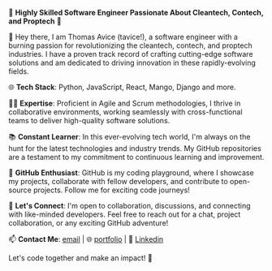 🚀 **Highly Skilled Software Engineer Passionate About Cleantech, Contech, and Proptech** 🌱

👋 Hey there, I am Thomas Avice (tavice!), a software engineer with a burning passion for revolutionizing the cleantech, contech, and proptech industries. I have a proven track record of crafting cutting-edge software solutions and am dedicated to driving innovation in these rapidly-evolving fields.

🌐 **Tech Stack**: Python, JavaScript, React, Mango, Django and more.

🧑‍💻 **Expertise**: Proficient in Agile and Scrum methodologies, I thrive in collaborative environments, working seamlessly with cross-functional teams to deliver high-quality software solutions.

📚 **Constant Learner**: In this ever-evolving tech world, I'm always on the hunt for the latest technologies and industry trends. My GitHub repositories are a testament to my commitment to continuous learning and improvement.

🔗 **GitHub Enthusiast**: GitHub is my coding playground, where I showcase my projects, collaborate with fellow developers, and contribute to open-source projects. Follow me for exciting code journeys!

🌱 **Let's Connect**: I'm open to collaboration, discussions, and connecting with like-minded developers. Feel free to reach out for a chat, project collaboration, or any exciting GitHub adventure!

📫 **Contact Me**: [email](mailto:thomasavice.ta@gmail.com?subject=[GitHub]%20Contact%20!%20) | 🌐 [portfolio](https://thomasavice.com/) | 📱 [Linkedin](https://www.linkedin.com/in/thomasavice/)

Let's code together and make an impact! 🚀


<!--
**tavice/tavice** is a ✨ _special_ ✨ repository because its `README.md` (this file) appears on your GitHub profile.

Here are some ideas to get you started:

- 🔭 I’m currently working on ...
- 🌱 I’m currently learning ...
- 👯 I’m looking to collaborate on ...
- 🤔 I’m looking for help with ...
- 💬 Ask me about ...
- 📫 How to reach me: ...
- 😄 Pronouns: ...
- ⚡ Fun fact: ...
-->
